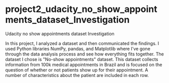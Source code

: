 # project2_udacity_no_show_appointments_dataset_Investigation
Udacity no show appointments dataset Investigation

In this project, I analyzed a dataset and then communicated the findings. I used Python libraries NumPy, pandas, and Matplotlib where I've gone through the data analysis process and see how everything fits together. The dataset I chose is "No-show appointments" dataset. This dataset collects information from 100k medical appointments in Brazil and is focused on the question of whether or not patients show up for their appointment. A number of characteristics about the patient are included in each row.
